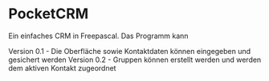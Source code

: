 # PocketCRM
Ein einfaches CRM in Freepascal. Das Programm kann

Version 0.1 - Die Oberfläche sowie Kontaktdaten können eingegeben und gesichert werden
Version 0.2 - Gruppen können erstellt werden und werden dem aktiven Kontakt zugeordnet
